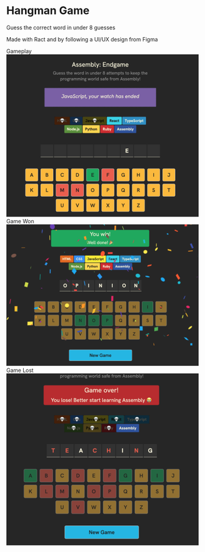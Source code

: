 # Hangman Game

Guess the correct word in under 8 guesses

Made with Ract and by following a UI/UX design from Figma

Gameplay
![Description](sc1.png)
Game Won
![Description](sc2.png)
Game Lost
![Description](sc3.png)
